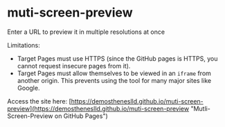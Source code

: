 # muti-screen-preview
Enter a URL to preview it in multiple resolutions at once

Limitations:
- Target Pages must use HTTPS (since the GitHub pages is HTTPS, you cannot request insecure pages from it).
- Target Pages must allow themselves to be viewed in an `iframe` from another origin. This prevents using the tool for many major sites like Google.

Access the site here: [https://demostheneslld.github.io/muti-screen-preview](https://demostheneslld.github.io/muti-screen-preview "Mutli-Screen-Preview on GitHub Pages")
